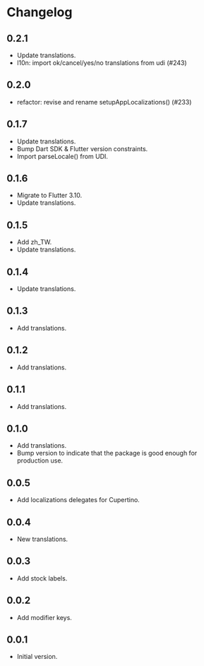 # Changelog

## 0.2.1

- Update translations.
- l10n: import ok/cancel/yes/no translations from udi (#243)

## 0.2.0

- refactor: revise and rename setupAppLocalizations() (#233)

## 0.1.7

- Update translations.
- Bump Dart SDK & Flutter version constraints.
- Import parseLocale() from UDI.

## 0.1.6

- Migrate to Flutter 3.10.
- Update translations.

## 0.1.5

- Add zh_TW.
- Update translations.

## 0.1.4

- Update translations.

## 0.1.3

- Add translations.

## 0.1.2

- Add translations.

## 0.1.1

- Add translations.

## 0.1.0

- Add translations.
- Bump version to indicate that the package is good enough for production use.

## 0.0.5

- Add localizations delegates for Cupertino.

## 0.0.4

- New translations.

## 0.0.3

- Add stock labels.

## 0.0.2

- Add modifier keys.

## 0.0.1

- Initial version.
